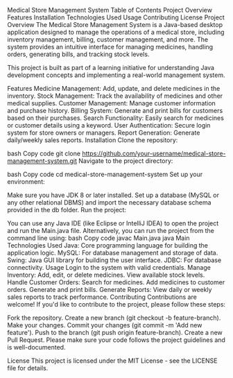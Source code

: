Medical Store Management System
Table of Contents
Project Overview
Features
Installation
Technologies Used
Usage
Contributing
License
Project Overview
The Medical Store Management System is a Java-based desktop application designed to manage the operations of a medical store, including inventory management, billing, customer management, and more. The system provides an intuitive interface for managing medicines, handling orders, generating bills, and tracking stock levels.

This project is built as part of a learning initiative for understanding Java development concepts and implementing a real-world management system.

Features
Medicine Management: Add, update, and delete medicines in the inventory.
Stock Management: Track the availability of medicines and other medical supplies.
Customer Management: Manage customer information and purchase history.
Billing System: Generate and print bills for customers based on their purchases.
Search Functionality: Easily search for medicines or customer details using a keyword.
User Authentication: Secure login system for store owners or managers.
Report Generation: Generate daily/weekly sales reports.
Installation
Clone the repository:

bash
Copy code
git clone https://github.com/your-username/medical-store-management-system.git
Navigate to the project directory:

bash
Copy code
cd medical-store-management-system
Set up your environment:

Make sure you have JDK 8 or later installed.
Set up a database (MySQL or any other relational DBMS) and import the necessary database schema provided in the db folder.
Run the project:

You can use any Java IDE (like Eclipse or IntelliJ IDEA) to open the project and run the Main.java file.
Alternatively, you can run the project from the command line using:
bash
Copy code
javac Main.java
java Main
Technologies Used
Java: Core programming language for building the application logic.
MySQL: For database management and storage of data.
Swing: Java GUI library for building the user interface.
JDBC: For database connectivity.
Usage
Login to the system with valid credentials.
Manage Inventory:
Add, edit, or delete medicines.
View available stock levels.
Handle Customer Orders:
Search for medicines.
Add medicines to customer orders.
Generate and print bills.
Generate Reports:
View daily or weekly sales reports to track performance.
Contributing
Contributions are welcome! If you'd like to contribute to the project, please follow these steps:

Fork the repository.
Create a new branch (git checkout -b feature-branch).
Make your changes.
Commit your changes (git commit -m 'Add new feature').
Push to the branch (git push origin feature-branch).
Create a new Pull Request.
Please make sure your code follows the project guidelines and is well-documented.

License
This project is licensed under the MIT License - see the LICENSE file for details.
